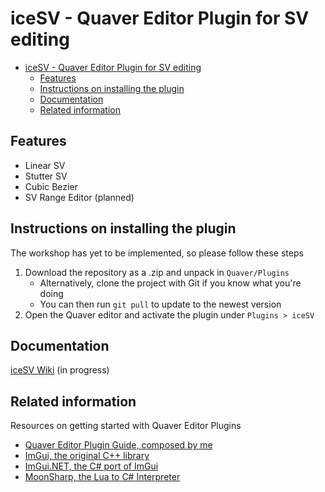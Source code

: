 # iceSV - Quaver Editor Plugin for SV editing

- [iceSV - Quaver Editor Plugin for SV editing](#icesv---quaver-editor-plugin-for-sv-editing)
    - [Features](#features)
    - [Instructions on installing the plugin](#instructions-on-installing-the-plugin)
    - [Documentation](#documentation)
    - [Related information](#related-information)

## Features

- Linear SV
- Stutter SV
- Cubic Bezier
- SV Range Editor (planned)

## Instructions on installing the plugin

The workshop has yet to be implemented, so please follow these steps

1. Download the repository as a .zip and unpack in `Quaver/Plugins`
    - Alternatively, clone the project with Git if you know what you're doing
    - You can then run `git pull` to update to the newest version
2. Open the Quaver editor and activate the plugin under `Plugins > iceSV`

## Documentation

[iceSV Wiki](https://github.com/IceDynamix/iceSV/wiki) (in progress)

## Related information

Resources on getting started with Quaver Editor Plugins

- [Quaver Editor Plugin Guide, composed by me](https://gist.github.com/IceDynamix/5e0bca1fc456797161e9faa0ad83b86e)
- [ImGui, the original C++ library](https://github.com/ocornut/imgui)
- [ImGui.NET, the C# port of ImGui](https://github.com/mellinoe/ImGui.NET)
- [MoonSharp, the Lua to C# Interpreter](http://www.moonsharp.org/getting_started.html)
